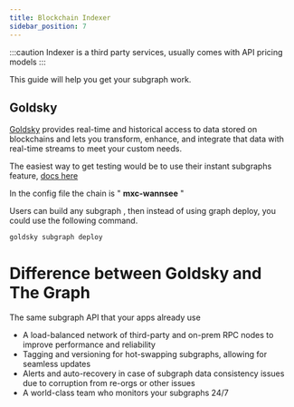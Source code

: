 ```yaml
---
title: Blockchain Indexer
sidebar_position: 7
---
```

:::caution
Indexer is a third party services, usually comes with API pricing models
:::

This guide will help you get your subgraph work.

## Goldsky

[Goldsky](https://www.goldsky.com/) provides real-time and historical access to data stored on blockchains and lets you transform, enhance, and integrate that data with real-time streams to meet your custom needs.

The easiest way to get testing would be to use their instant subgraphs feature, [docs here](https://docs.goldsky.com/references/instant-subgraphs-configuration)

In the config file the chain is " **mxc-wannsee** "

Users can build any subgraph , then instead of using graph deploy, you could use the following command.
```
goldsky subgraph deploy 

```

# Difference between Goldsky and The Graph

 The same subgraph API that your apps already use
- A load-balanced network of third-party and on-prem RPC nodes to improve performance and reliability
- Tagging and versioning for hot-swapping subgraphs, allowing for seamless updates
- Alerts and auto-recovery in case of subgraph data consistency issues due to corruption from re-orgs or other issues
- A world-class team who monitors your subgraphs 24/7

